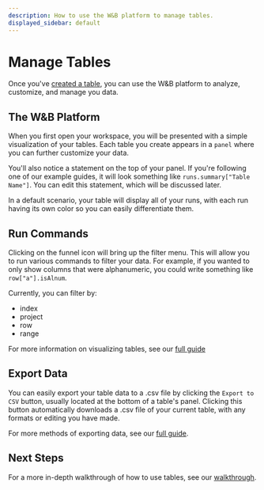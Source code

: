```yaml
---
description: How to use the W&B platform to manage tables.
displayed_sidebar: default
---
```


# Manage Tables

Once you've [created a table](./tables-create.md), you can use the W&B platform to analyze, customize, and manage you data. 

## The W&B Platform
When you first open your workspace, you will be presented with a simple visualization of your tables. Each table you create appears in a `panel` where you can further customize your data.

You'll also notice a statement on the top of your panel. If you're following one of our example guides, it will look something like `runs.summary["Table Name"]`. You can edit this statement, which will be discussed later. 

In a default scenario, your table will display all of your runs, with each run having its own color so you can easily differentiate them.

## Run Commands
Clicking on the funnel icon will bring up the filter menu. This will allow you to run various commands to filter your data. For example, if you wanted to only show columns that were alphanumeric, you could write something like `row["a"].isAlnum`.

Currently, you can filter by:
- index
- project
- row
- range

For more information on visualizing tables, see our [full guide](./visualize-tables.md)

## Export Data
You can easily export your table data to a .csv file by clicking the `Export to CSV` button, usually located at the bottom of a table's panel. Clicking this button automatically downloads a .csv file of your current table, with any formats or editing you have made.

For more methods of exporting data, see our [full guide](./tables-download.md).

## Next Steps
For a more in-depth walkthrough of how to use tables, see our [walkthrough](tables-walkthrough.md).